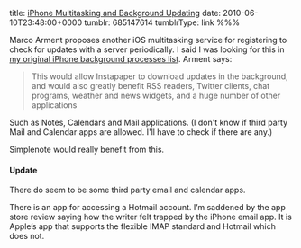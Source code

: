title: [iPhone Multitasking and Background Updating](http://www.marco.org/684391075)
date: 2010-06-10T23:48:00+0000
tumblr: 685147614
tumblrType: link
%%%

Marco Arment proposes another iOS multitasking service for registering to check for updates with a server periodically. I said I was looking for this in [my original iPhone background processes list](/post/513289878). Arment says:

> This would allow Instapaper to download updates in the background, and would also greatly benefit RSS readers, Twitter clients, chat programs, weather and news widgets, and a huge number of other applications

Such as Notes, Calendars and Mail applications. (I don't know if third party Mail and Calendar apps are allowed. I'll have to check if there are any.)

Simplenote would really benefit from this.

#### Update

There do seem to be some third party email and calendar apps.

There is an app for accessing a Hotmail account. I’m saddened by the app store review saying how the writer felt trapped by the iPhone email app. It is Apple’s app that supports the flexible IMAP standard and Hotmail which does not.

